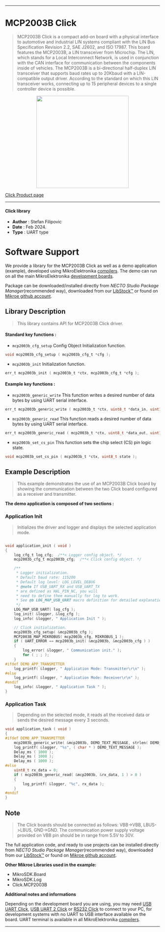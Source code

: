 
---
# MCP2003B Click

> MCP2003B Click is a compact add-on board with a physical interface to automotive and industrial LIN systems compliant with the LIN Bus Specification Revision 2.2, SAE J2602, and ISO 17987. This board features the MCP2003B, a LIN transceiver from Microchip. The LIN, which stands for a Local Interconnect Network, is used in conjunction with the CAN interface for communication between the components inside of vehicles. The MCP2003B is a bi-directional half-duplex LIN transceiver that supports baud rates up to 20Kbaud with a LIN-compatible output driver. According to the standard on which this LIN transceiver works, connecting up to 15 peripheral devices to a single controller device is possible.

<p align="center">
  <img src="https://download.mikroe.com/images/click_for_ide/mcp2003b_click.png" height=300px>
</p>

[Click Product page](https://www.mikroe.com/mcp2003b-click)

---


#### Click library

- **Author**        : Stefan Filipovic
- **Date**          : Feb 2024.
- **Type**          : UART type


# Software Support

We provide a library for the MCP2003B Click
as well as a demo application (example), developed using MikroElektronika
[compilers](https://www.mikroe.com/necto-studio).
The demo can run on all the main MikroElektronika [development boards](https://www.mikroe.com/development-boards).

Package can be downloaded/installed directly from *NECTO Studio Package Manager*(recommended way), downloaded from our [LibStock&trade;](https://libstock.mikroe.com) or found on [Mikroe github account](https://github.com/MikroElektronika/mikrosdk_click_v2/tree/master/clicks).

## Library Description

> This library contains API for MCP2003B Click driver.

#### Standard key functions :

- `mcp2003b_cfg_setup` Config Object Initialization function.
```c
void mcp2003b_cfg_setup ( mcp2003b_cfg_t *cfg );
```

- `mcp2003b_init` Initialization function.
```c
err_t mcp2003b_init ( mcp2003b_t *ctx, mcp2003b_cfg_t *cfg );
```

#### Example key functions :

- `mcp2003b_generic_write` This function writes a desired number of data bytes by using UART serial interface.
```c
err_t mcp2003b_generic_write ( mcp2003b_t *ctx, uint8_t *data_in, uint16_t len );
```

- `mcp2003b_generic_read` This function reads a desired number of data bytes by using UART serial interface.
```c
err_t mcp2003b_generic_read ( mcp2003b_t *ctx, uint8_t *data_out, uint16_t len );
```

- `mcp2003b_set_cs_pin` This function sets the chip select (CS) pin logic state.
```c
void mcp2003b_set_cs_pin ( mcp2003b_t *ctx, uint8_t state );
```

## Example Description

> This example demonstrates the use of an MCP2003B Click board by showing the communication between the two Click board configured as a receiver and transmitter.

**The demo application is composed of two sections :**

### Application Init

> Initializes the driver and logger and displays the selected application mode.

```c

void application_init ( void )
{
    log_cfg_t log_cfg;  /**< Logger config object. */
    mcp2003b_cfg_t mcp2003b_cfg;  /**< Click config object. */

    /** 
     * Logger initialization.
     * Default baud rate: 115200
     * Default log level: LOG_LEVEL_DEBUG
     * @note If USB_UART_RX and USB_UART_TX 
     * are defined as HAL_PIN_NC, you will 
     * need to define them manually for log to work. 
     * See @b LOG_MAP_USB_UART macro definition for detailed explanation.
     */
    LOG_MAP_USB_UART( log_cfg );
    log_init( &logger, &log_cfg );
    log_info( &logger, " Application Init " );

    // Click initialization.
    mcp2003b_cfg_setup( &mcp2003b_cfg );
    MCP2003B_MAP_MIKROBUS( mcp2003b_cfg, MIKROBUS_1 );
    if ( UART_ERROR == mcp2003b_init( &mcp2003b, &mcp2003b_cfg ) ) 
    {
        log_error( &logger, " Communication init." );
        for ( ; ; );
    }
#ifdef DEMO_APP_TRANSMITTER
    log_printf( &logger, " Application Mode: Transmitter\r\n" );
#else
    log_printf( &logger, " Application Mode: Receiver\r\n" );
#endif
    log_info( &logger, " Application Task " );
}

```

### Application Task

> Depending on the selected mode, it reads all the received data or sends the desired message every 3 seconds.

```c
void application_task ( void )
{
#ifdef DEMO_APP_TRANSMITTER
    mcp2003b_generic_write( &mcp2003b, DEMO_TEXT_MESSAGE, strlen( DEMO_TEXT_MESSAGE ) );
    log_printf( &logger, "%s", ( char * ) DEMO_TEXT_MESSAGE );
    Delay_ms ( 1000 );
    Delay_ms ( 1000 );
    Delay_ms ( 1000 ); 
#else
    uint8_t rx_data = 0;
    if ( mcp2003b_generic_read( &mcp2003b, &rx_data, 1 ) > 0 )
    {
        log_printf( &logger, "%c", rx_data );
    }
#endif
}
```

## Note

> The Click boards should be connected as follows: VBB->VBB, LBUS->LBUS, GND->GND.
The communication power supply voltage provided on VBB pin should be in range from 5.5V to 30V.

The full application code, and ready to use projects can be installed directly from *NECTO Studio Package Manager*(recommended way), downloaded from our [LibStock&trade;](https://libstock.mikroe.com) or found on [Mikroe github account](https://github.com/MikroElektronika/mikrosdk_click_v2/tree/master/clicks).

**Other Mikroe Libraries used in the example:**

- MikroSDK.Board
- MikroSDK.Log
- Click.MCP2003B

**Additional notes and informations**

Depending on the development board you are using, you may need
[USB UART Click](https://www.mikroe.com/usb-uart-click),
[USB UART 2 Click](https://www.mikroe.com/usb-uart-2-click) or
[RS232 Click](https://www.mikroe.com/rs232-click) to connect to your PC, for
development systems with no UART to USB interface available on the board. UART
terminal is available in all MikroElektronika
[compilers](https://shop.mikroe.com/compilers).

---
